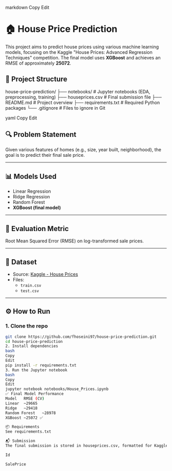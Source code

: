 
markdown
Copy
Edit
# 🏠 House Price Prediction

This project aims to predict house prices using various machine learning models, focusing on the Kaggle "House Prices: Advanced Regression Techniques" competition. The final model uses **XGBoost** and achieves an RMSE of approximately **25072**.

## 📂 Project Structure

house-price-prediction/
├── notebooks/ # Jupyter notebooks (EDA, preprocessing, training)
├── houseprices.csv # Final submission file
├── README.md # Project overview
├── requirements.txt # Required Python packages
└── .gitignore # Files to ignore in Git

yaml
Copy
Edit

## 🔍 Problem Statement

Given various features of homes (e.g., size, year built, neighborhood), the goal is to predict their final sale price.

---

## 📊 Models Used

- Linear Regression
- Ridge Regression
- Random Forest
- **XGBoost (final model)**

---

## 🧪 Evaluation Metric

Root Mean Squared Error (RMSE) on log-transformed sale prices.

---

## 📁 Dataset

- Source: [Kaggle - House Prices](https://www.kaggle.com/competitions/house-prices-advanced-regression-techniques)
- Files:
  - `train.csv`
  - `test.csv`

---

## ⚙️ How to Run

### 1. Clone the repo
```bash
git clone https://github.com/fhoseini97/house-price-prediction.git
cd house-price-prediction
2. Install dependencies
bash
Copy
Edit
pip install -r requirements.txt
3. Run the Jupyter notebook
bash
Copy
Edit
jupyter notebook notebooks/House_Prices.ipynb
✅ Final Model Performance
Model	RMSE (CV)
Linear	~29665
Ridge	~29418
Random Forest	~28978
XGBoost	~25072 ✅

📦 Requirements
See requirements.txt

📬 Submission
The final submission is stored in houseprices.csv, formatted for Kaggle with columns:

Id

SalePrice
